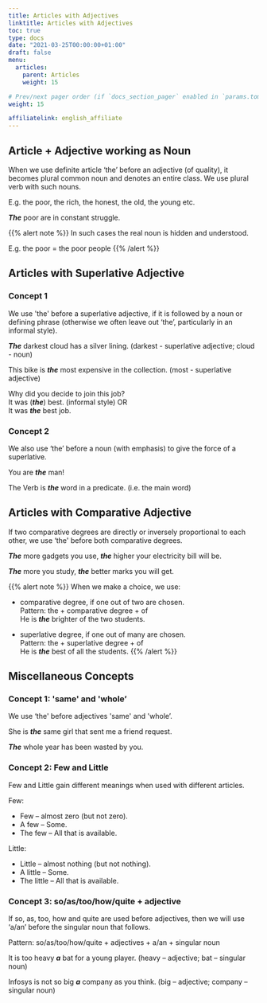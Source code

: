 ```yaml
---
title: Articles with Adjectives  
linktitle: Articles with Adjectives  
toc: true
type: docs
date: "2021-03-25T00:00:00+01:00"
draft: false
menu:
  articles:
    parent: Articles 
    weight: 15

# Prev/next pager order (if `docs_section_pager` enabled in `params.toml`)
weight: 15

affiliatelink: english_affiliate
---
```


## Article + Adjective working as Noun

When we use definite article ‘the’ before an adjective (of quality), it becomes plural common noun and denotes an entire class. We use plural verb with such nouns. 

E.g. the poor, the rich, the honest, the old, the young etc. 

***The*** poor are in constant struggle. 

{{% alert note %}}
In such cases the real noun is hidden and understood. 

E.g. the poor = the poor people
{{% /alert %}}


## Articles with Superlative Adjective

### Concept 1

We use 'the' before a superlative adjective, if it is followed by a noun or defining phrase (otherwise we often leave out ‘the’, particularly in an informal style).

***The*** darkest cloud has a silver lining. (darkest - superlative adjective; cloud - noun)

This bike is ***the*** most expensive in the collection. (most - superlative adjective)

Why did you decide to join this job? <br>
It was (***the***) best. (informal style) OR <br>
It was ***the*** best job.

### Concept 2

We also use ‘the’ before a noun (with emphasis) to give the force of a superlative.

You are ***the*** man! 

The Verb is ***the*** word in a predicate. (i.e. the main word) 


## Articles with Comparative Adjective

If two comparative degrees are directly or inversely proportional to each other, we use ‘the' before both comparative degrees.

***The*** more gadgets you use, ***the*** higher your electricity bill will be.

***The*** more you study, ***the*** better marks you will get.

{{% alert note %}}
When we make a choice, we use:

* comparative degree, if one out of two are chosen. <br>
Pattern:  the + comparative degree + of <br>
He is ***the*** brighter of the two students.

* superlative degree, if one out of many are chosen.  <br>
Pattern:  the + superlative degree + of <br>
He is ***the*** best of all the students.
{{% /alert %}}


## Miscellaneous Concepts

### Concept 1: 'same' and 'whole’

We use ‘the' before adjectives 'same' and 'whole’.

She is ***the*** same girl that sent me a friend request.

***The*** whole year has been wasted by you.

<!-- ### Concept 2: 'all' and 'both’

We use ‘the' after adjectives 'all' and 'both’. -->

### Concept 2: Few and Little

Few and Little gain different meanings when used with different articles. 

Few:
* Few – almost zero (but not zero).
* A few – Some.
* The few – All that is available.

Little:
* Little – almost nothing (but not nothing).
* A little – Some.
* The little – All that is available.

### Concept 3: so/as/too/how/quite + adjective

If so, as, too, how and quite are used before adjectives, then we will use ‘a/an’ before the singular noun that follows.

Pattern: so/as/too/how/quite + adjectives + a/an + singular noun 

It is too heavy ***a*** bat for a young player. (heavy – adjective; bat – singular noun)

Infosys is not so big ***a*** company as you think. (big – adjective; company – singular noun)


